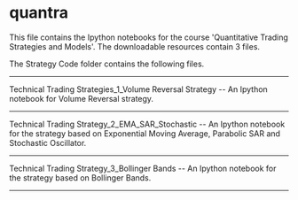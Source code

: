 # quantra


This file contains the Ipython notebooks for the course 'Quantitative Trading Strategies and Models'. 
The downloadable resources contain 3 files. 

The Strategy Code folder contains the following files.

------------------------------------------------------------------------------------------------------------
Technical Trading Strategies_1_Volume Reversal Strategy -- An Ipython notebook for Volume Reversal strategy.

---------------------------------------------------------------------------------------------------------------------------------------------------------------------

Technical Trading Strategy_2_EMA_SAR_Stochastic -- An Ipython notebook for the strategy based on Exponential Moving Average, Parabolic SAR and Stochastic Oscillator.

---------------------------------------------------------------------------------------------------------------------------------------------------------------------

Technical Trading Strategy_3_Bollinger Bands -- An Ipython notebook for the strategy based on Bollinger Bands.

--------------------------------------------------------------------------------------------------------------
